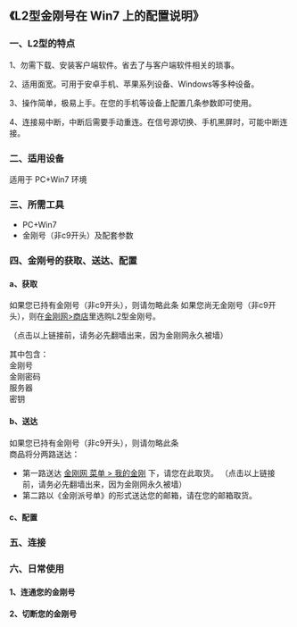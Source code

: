 ## 《L2型金刚号在 Win7 上的配置说明》
### 一、L2型的特点

1、勿需下载、安装客户端软件。省去了与客户端软件相关的琐事。

2、适用面宽。可用于安卓手机、苹果系列设备、Windows等多种设备。

3、操作简单，极易上手。在您的手机等设备上配置几条参数即可使用。

4、连接易中断，中断后需要手动重连。在信号源切换、手机黑屏时，可能中断连接。

### 二、适用设备
适用于 PC+Win7 环境

### 三、所需工具
- PC+Win7
- 金刚号（非c9开头）及配套参数



### 四、金刚号的获取、送达、配置
#### a、获取

如果您已持有金刚号（非c9开头），则请勿略此条
如果您尚无金刚号（非c9开头），则在[金刚网>商店](https://www.atozitpro.net/zh/shop/)里选购L2型金刚号。 

（点击以上链接前，请务必先翻墙出来，因为金刚网永久被墙）

其中包含：<br>
金刚号<br>
金刚密码<br>
服务器<br>
密钥<br>



#### b、送达
如果您已持有金刚号（非c9开头），则请勿略此条<br>
商品将分两路送达：
- 第一路送达 [金刚网 菜单 > 我的金刚](https://www.atozitpro.net/zh/my-account/) 下，请您在此取货。
（点击以上链接前，请务必先翻墙出来，因为金刚网永久被墙）
- 第二路以《金刚派号单》的形式送达您的邮箱，请在您的邮箱取货。

#### c、配置



### 五、连接



### 六、日常使用

#### 1、连通您的金刚号



#### 2、切断您的金刚号
